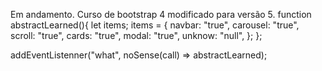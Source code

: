 Em andamento.
Curso de bootstrap 4 modificado para versão 5.
function abstractLearned(){
  let items;
  items = {
    navbar: "true",
    carousel: "true",
    scroll: "true",
    cards: "true",
    modal: "true",
    unknow: "null",
  };
};

addEventListenner("what", noSense(call) => abstractLearned);
